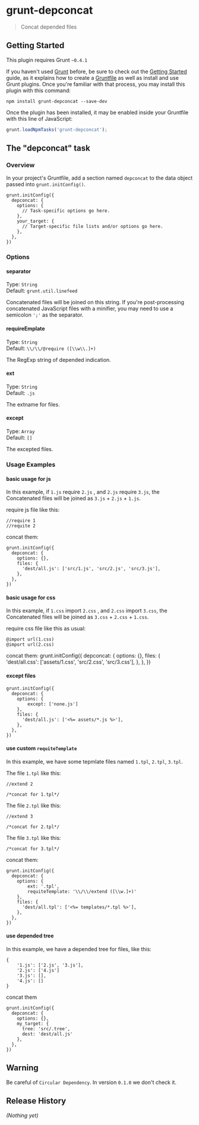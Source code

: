 # grunt-depconcat

> Concat depended files

## Getting Started
This plugin requires Grunt `~0.4.1`

If you haven't used [Grunt](http://gruntjs.com/) before, be sure to check out the [Getting Started](http://gruntjs.com/getting-started) guide, as it explains how to create a [Gruntfile](http://gruntjs.com/sample-gruntfile) as well as install and use Grunt plugins. Once you're familiar with that process, you may install this plugin with this command:

```shell
npm install grunt-depconcat --save-dev
```

Once the plugin has been installed, it may be enabled inside your Gruntfile with this line of JavaScript:

```js
grunt.loadNpmTasks('grunt-depconcat');
```

## The "depconcat" task

### Overview
In your project's Gruntfile, add a section named `depconcat` to the data object passed into `grunt.initConfig()`.

	grunt.initConfig({
	  depconcat: {
	    options: {
	      // Task-specific options go here.
	    },
	    your_target: {
	      // Target-specific file lists and/or options go here.
	    },
	  },
	})

### Options

#### separator
Type: `String`  
Default: `grunt.util.linefeed`

Concatenated files will be joined on this string. If you're post-processing concatenated JavaScript files with a minifier, you may need to use a semicolon `';'` as the separator.


#### requireEmplate
Type: `String`  
Default: `\\/\\/@require ([\\w\\.]+)`

The RegExp string of depended indication.

#### ext
Type: `String`  
Default: `.js`

The extname for files.

#### except
Type: `Array`  
Default: `[]`

The excepted files.

### Usage Examples

#### basic usage for js
In this example, if `1.js` require `2.js` , and `2.js` require `3.js`, the Concatenated files will be joined as `3.js` + `2.js` + `1.js`.


require js file like this:

	//require 1
	//requite 2

concat them:

	grunt.initConfig({
	  depconcat: {
	    options: {},
	    files: {
	      'dest/all.js': ['src/1.js', 'src/2.js', 'src/3.js'],
	    },
	  },
	})

#### basic usage for css
In this example, if `1.css` import `2.css` , and `2.css` import `3.css`, the Concatenated files will be joined as `3.css` + `2.css` + `1.css`.

require css file like this as usual:

	@import url(1.css)
	@import url(2.css)

concat them:
	grunt.initConfig({
	  depconcat: {
	    options: {},
	    files: {
	      'dest/all.css': ['assets/1.css', 'src/2.css', 'src/3.css'],
	    },
	  },
	})

#### except files

	grunt.initConfig({
	  depconcat: {
	    options: {
			except: ['none.js']
		},
	    files: {
	      'dest/all.js': ['<%= assets/*.js %>'],
	    },
	  },
	})

#### use custom `requiteTemplate`

In this example, we have some tepmlate files named `1.tpl`, `2.tpl`, `3.tpl`.

The file `1.tpl` like this:

	//extend 2

	/*concat for 1.tpl*/

The file `2.tpl` like this:

	//extend 3

	/*concat for 2.tpl*/

The file `3.tpl` like this:

	/*concat for 3.tpl*/


concat them:

	grunt.initConfig({
	  depconcat: {
	    options: {
			ext: '.tpl',
			requiteTemplate: '\\/\\/extend ([\\w.]+)'
		},
	    files: {
	      'dest/all.tpl': ['<%= templates/*.tpl %>'],
	    },
	  },
	})

#### use depended tree

In this example, we have a depended tree for files, like this:

	{
		'1.js': ['2.js', '3.js'],
		'2.js': ['4.js']
		'3.js': [],
		'4.js': []
	}

concat them

	grunt.initConfig({
	  depconcat: {
	    options: {},
	    my_target: {
		  tree: 'src/.tree',
	      dest: 'dest/all.js'
	    },
	  },
	})

## Warning

Be careful of `Circular Dependency`. In version `0.1.0` we don't check it.

## Release History
_(Nothing yet)_
